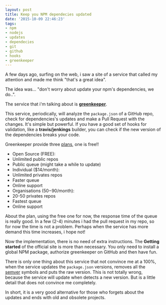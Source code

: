 ```yaml
---
layout: post
title: Keep you NPM dependecies updated
date: '2015-10-09 22:46:23'
tags:
- npm
- nodejs
- updates
- dependecies
- git
- github
- hooks
- greenkeeper
---
```


A few days ago, surfing on the web, i saw a site of a service that called my attention and made me think "that's a great idea".

The idea was... "don't worry about update your npm's dependencies, we do..".

The service that i'm talking about is **[greenkeeper](http://greenkeeper.io/)**.

This service, periodically, will analyze the `package.json` of a GitHub repo, check for dependencies's updates and make a Pull Request with the changes. It's simple but powerful.
If you have a good set of hooks for validation, like a **travis/jenkings** builder, you can check if the new version of the dependencies breaks your code.

Greenkeeper provide three [plans](http://greenkeeper.io/#plans), one is free!!

* Open Source (FREE): 
 * Unlimited public repos
 * Public queue (might take a while to update)
* Individual ($14/month): 
 * Unlimited privates repos
 * Faster queue
 * Online support
* Organisations ($50-$90/month):
 * 20-50 privates repos
 * Fastest queue
 * Online support

About the plan, using the free one for now, the response time of the queue is really good. In a few (2-4) minutes i had the pull request in my repo, so for now the time is not a problem. Perhaps when the service has more demand this time increases, i hope not!

Now the implementation, there is no need of extra instructions. The **Getting started** of the official site is more than necessary. You only need to install a global NPM package, authorize greenkeeper on GitHub and then have fun.

There is only one thing about this service that not convince me at a 100%, when the service updates the `package.json` versions, removes all the [semver](http://semver.org/) symbols and puts the raw version. This is not totally wrong, because the service will update when detects a new version. But is a little detail that does not convince me completely.

In short, it is a very good alternative for those who forgets about the updates and ends with old and obsolete projects.
